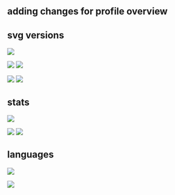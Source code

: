## adding changes for profile overview

## svg versions

[![](https://raw.githubusercontent.com/gamingtruble/gamingtruble/master/profile-summary-card-output/panda/0-profile-details.svg)](https://github.com/vn7n24fzkq/github-profile-summary-cards)

[![](https://raw.githubusercontent.com/gamingtruble/gamingtruble/master/profile-summary-card-output/panda/1-repos-per-language.svg)](https://github.com/vn7n24fzkq/github-profile-summary-cards) [![](https://raw.githubusercontent.com/gamingtruble/gamingtruble/master/profile-summary-card-output/panda/2-most-commit-language.svg)](https://github.com/vn7n24fzkq/github-profile-summary-cards)

[![](https://raw.githubusercontent.com/gamingtruble/gamingtruble/master/profile-summary-card-output/panda/3-stats.svg)](https://github.com/vn7n24fzkq/github-profile-summary-cards) [![](https://raw.githubusercontent.com/gamingtruble/gamingtruble/master/profile-summary-card-output/panda/4-productive-time.svg)](https://github.com/vn7n24fzkq/github-profile-summary-cards)

[//]: # (site for guide on setup, and template code)
[//]: # (https://github.com/vn7n24fzkq/github-profile-summary-cards)

## stats

[//]: # (profile detail card)
![](https://gamingtruble-vercel.vercel.app/api/cards/profile-details?username=gamingtruble&theme=panda)
  
[//]: # (stats card)
![](https://gamingtruble-vercel.vercel.app/api/cards/stats?username=gamingtruble&theme=panda) ![](https://gamingtruble-vercel.vercel.app/api/cards/productive-time?username=gamingtruble&theme=panda&utcOffset=1)

  
[//]: # (productive time card)


## languages

[//]: # (top language by repo card)
![](https://gamingtruble-vercel.vercel.app/api/cards/repos-per-language?username=gamingtruble&theme=panda)

[//]: # (top language by commit card)
![](https://gamingtruble-vercel.vercel.app/api/cards/most-commit-language?username=gamingtruble&theme=panda)


